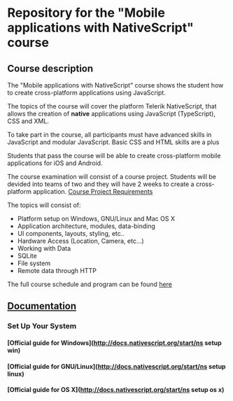 # Repository for the "Mobile applications with NativeScript" course

<!-- description -->
##  Course description

<!-- Overview -->
The "Mobile applications with NativeScript" course shows the student how to create cross-platform applications using JavaScript.

The topics of the course will cover the platform Telerik NativeScript, that allows the creation of **native** applications using JavaScript (TypeScript), CSS and XML. 

<!-- Prerequisits -->
To take part in the course, all participants must have advanced skills in JavaScript and modular JavaScript. Basic CSS and HTML skills are a plus

<!-- Value  -->
Students that pass the course will be able to create cross-platform mobile applications for iOS and Android.

<!-- Examination --> 
The course examination will consist of a course project. Students will be devided into teams of two and they will have 2 weeks to create a cross-platform application. [Course Project Requirements](http://) 

<!-- Brief program -->
The topics will consist of:

-  Platform setup on Windows, GNU/Linux and Mac OS X
-  Application architecture, modules, data-binding
-  UI components, layouts, styling, etc..
-  Hardware Access (Location, Camera, etc...)
-  Working with Data
  -  SQLite
  - File system
  - Remote data through HTTP

The full course schedule and program can be found [here](/SCHEDULE.md)

<!-- Documentation -->
## [Documentation](https://docs.nativescript.org/)
### Set Up Your System
#### [Official guide for Windows](http://docs.nativescript.org/start/ns setup win)
#### [Official guide for GNU/Linux](http://docs.nativescript.org/start/ns setup linux)
#### [Official guide for OS X](http://docs.nativescript.org/start/ns setup os x)
